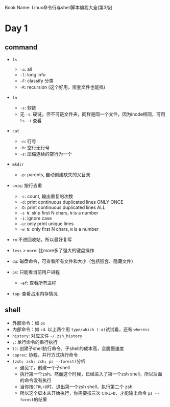 Book Name: Linux命令行与shell脚本编程大全(第3版)

# Day 1

## command

- `ls` 
    + `-a`: all
    + `-l`: long info
    + `-F`: classify 分类
    + `-R`: recursion (这个好用，嵌套文件也能找)

- `ln` 
    + `-s`: 软链
    + 无 `-s`: 硬链，但不可链文件夹，同样是同一个文件，因为inode相同，可用 `ls -i` 查看

- `cat` 
    + `-n`: 行号
    + `-b`: 空行无行号
    + `-s`: 压缩连续的空行为一个

- `mkdir`
    + `-p`: parents, 自动创建缺失的父目录

- `uniq`: 按行去重
    + `-c`: count, 输出重复的次数
    + `-d`: print continuous duplicated lines ONLY ONCE
    + `-D`: print continuous duplicated lines ALL
    + `-s N`: skip first N chars, `N` is a number
    + `-i`: ignore case
    + `-u`: only print unique lines
    + `-w N`: only first N chars, `N` is a number

- `rm` 不进回收站，所以最好复写
- `less` > `more`: 比more多了强大的键盘操作
- `du`: 磁盘命令，可查看所有文件和大小（包括嵌套、隐藏文件）
- `ps`: 只能看当前用户进程
    + `-ef`: 查看所有进程
- `top`: 查看占用内存情况

## shell

- 外部命令：如 `ps`
- 内部命令：如 `cd`. 以上两个用 `type/which (-a)`试试看，还有 `whereis`
- `history`: 对应文件 `~/.zsh_history`
- `;`: 单行命令的串行执行
- `()`: 创建子shell执行命令。子shell的成本高，会脱慢速度
- `coproc`: 协程，并行方式执行命令
- `(zsh; zsh; zsh; ps --forest)`分析
    + 遇见'('，创建一个子shell
    + 执行第一个zsh。然而这个时候，已经进入了第一个zsh shell，所以后面的命令没有执行
    + 当你按`CTRL+D`时，退出第一个zsh shell，执行第二个 zsh
    + 所以这个脚本从开始执行，你需要按三次 `CTRL+D`，才能输出命令 `ps --forest`的结果

